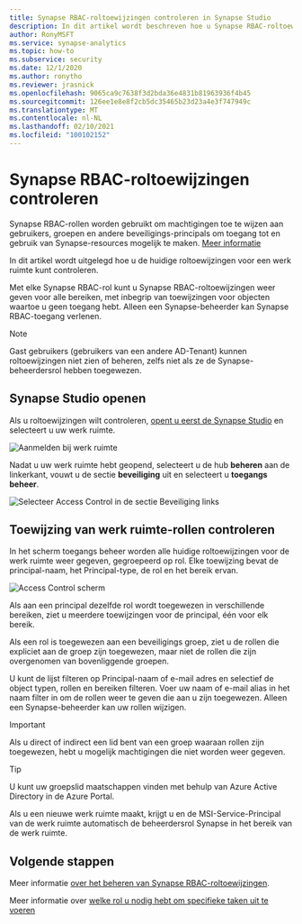 ```yaml
---
title: Synapse RBAC-roltoewijzingen controleren in Synapse Studio
description: In dit artikel wordt beschreven hoe u Synapse RBAC-roltoewijzingen kunt controleren met behulp van Synapse Studio
author: RonyMSFT
ms.service: synapse-analytics
ms.topic: how-to
ms.subservice: security
ms.date: 12/1/2020
ms.author: ronytho
ms.reviewer: jrasnick
ms.openlocfilehash: 9065ca9c7638f3d2bda36e4831b81963936f4b45
ms.sourcegitcommit: 126ee1e8e8f2cb5dc35465b23d23a4e3f747949c
ms.translationtype: MT
ms.contentlocale: nl-NL
ms.lasthandoff: 02/10/2021
ms.locfileid: "100102152"
---
```

# <a name="how-to-review-synapse-rbac-role-assignments"></a>Synapse RBAC-roltoewijzingen controleren

Synapse RBAC-rollen worden gebruikt om machtigingen toe te wijzen aan gebruikers, groepen en andere beveiligings-principals om toegang tot en gebruik van Synapse-resources mogelijk te maken.  [Meer informatie](./synapse-workspace-synapse-rbac.md)

In dit artikel wordt uitgelegd hoe u de huidige roltoewijzingen voor een werk ruimte kunt controleren.

Met elke Synapse RBAC-rol kunt u Synapse RBAC-roltoewijzingen weer geven voor alle bereiken, met inbegrip van toewijzingen voor objecten waartoe u geen toegang hebt. Alleen een Synapse-beheerder kan Synapse RBAC-toegang verlenen.  

>[!Note]
>Gast gebruikers (gebruikers van een andere AD-Tenant) kunnen roltoewijzingen niet zien of beheren, zelfs niet als ze de Synapse-beheerdersrol hebben toegewezen.    

## <a name="open-synapse-studio"></a>Synapse Studio openen  

Als u roltoewijzingen wilt controleren, [opent u eerst de Synapse Studio](https://web.azuresynapse.net/) en selecteert u uw werk ruimte. 

![Aanmelden bij werk ruimte](./media/common/login-workspace.png) 
 
 Nadat u uw werk ruimte hebt geopend, selecteert u de hub **beheren** aan de linkerkant, vouwt u de sectie **beveiliging** uit en selecteert u **toegangs beheer**. 

 ![Selecteer Access Control in de sectie Beveiliging links](./media/how-to-manage-synapse-rbac-role-assignments/left-nav-security-access-control.png)

## <a name="review-workspace-role-assignments"></a>Toewijzing van werk ruimte-rollen controleren

In het scherm toegangs beheer worden alle huidige roltoewijzingen voor de werk ruimte weer gegeven, gegroepeerd op rol. Elke toewijzing bevat de principal-naam, het Principal-type, de rol en het bereik ervan.

![Access Control scherm](./media/how-to-review-synapse-rbac-role-assignments/access-control-assignments.png)

Als aan een principal dezelfde rol wordt toegewezen in verschillende bereiken, ziet u meerdere toewijzingen voor de principal, één voor elk bereik.  

Als een rol is toegewezen aan een beveiligings groep, ziet u de rollen die expliciet aan de groep zijn toegewezen, maar niet de rollen die zijn overgenomen van bovenliggende groepen.  

U kunt de lijst filteren op Principal-naam of e-mail adres en selectief de object typen, rollen en bereiken filteren. Voer uw naam of e-mail alias in het naam filter in om de rollen weer te geven die aan u zijn toegewezen. Alleen een Synapse-beheerder kan uw rollen wijzigen.

>[!Important] 
>Als u direct of indirect een lid bent van een groep waaraan rollen zijn toegewezen, hebt u mogelijk machtigingen die niet worden weer gegeven.

>[!tip]
>U kunt uw groepslid maatschappen vinden met behulp van Azure Active Directory in de Azure Portal.  

Als u een nieuwe werk ruimte maakt, krijgt u en de MSI-Service-Principal van de werk ruimte automatisch de beheerdersrol Synapse in het bereik van de werk ruimte.

## <a name="next-steps"></a>Volgende stappen

Meer informatie [over het beheren van Synapse RBAC-roltoewijzingen](./how-to-manage-synapse-rbac-role-assignments.md).

Meer informatie over [welke rol u nodig hebt om specifieke taken uit te voeren](./synapse-workspace-understand-what-role-you-need.md)